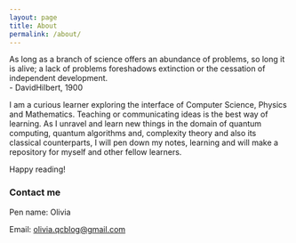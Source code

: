 ```yaml
---
layout: page
title: About
permalink: /about/
---
```


As long as a branch of science offers an abundance of problems, so long it is alive; 
a lack of problems foreshadows extinction or the cessation of independent development.                                                   
                                                        - DavidHilbert, 1900
                                                        
I am a curious learner exploring the interface of Computer Science, Physics and Mathematics. Teaching or communicating ideas is the best way of learning. As I unravel and learn new things in the domain of quantum computing, quantum algorithms and, complexity theory and also its classical counterparts, I will pen down my notes, learning and will make a repository for myself and other fellow learners. 

Happy reading!

### Contact me

Pen name: Olivia

Email: [olivia.qcblog@gmail.com](mailto:olivia.qcblog@gmail.com)
